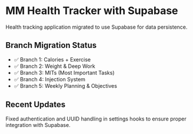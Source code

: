 # MM Health Tracker with Supabase

Health tracking application migrated to use Supabase for data persistence.

## Branch Migration Status

- ✅ Branch 1: Calories + Exercise
- ✅ Branch 2: Weight & Deep Work
- ✅ Branch 3: MITs (Most Important Tasks)
- ✅ Branch 4: Injection System
- ✅ Branch 5: Weekly Planning & Objectives

## Recent Updates

Fixed authentication and UUID handling in settings hooks to ensure proper integration with Supabase.
